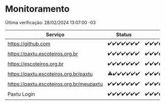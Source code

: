 # Monitoramento

Última verificação: 28/02/2024 13:07:00 -03

|Serviço|Status|Últimas 24h|
|---|---|---|
|https://github.com|<span title="2024-02-21: OK=24">✔️</span><span title="2024-02-22: OK=24">✔️</span><span title="2024-02-23: OK=24">✔️</span><span title="2024-02-24: OK=24">✔️</span><span title="2024-02-25: OK=24">✔️</span><span title="2024-02-26: OK=24">✔️</span><span title="2024-02-27: OK=16">✔️</span>|<span title="27/02/2024 13:07:00 -03 : 200">✔️</span><span title="27/02/2024 14:04:00 -03 : 200">✔️</span><span title="27/02/2024 15:08:00 -03 : 200">✔️</span><span title="27/02/2024 16:03:00 -03 : 200">✔️</span><span title="27/02/2024 17:06:00 -03 : 200">✔️</span><span title="27/02/2024 18:04:00 -03 : 200">✔️</span><span title="27/02/2024 19:06:00 -03 : 200">✔️</span><span title="27/02/2024 20:04:00 -03 : 200">✔️</span><span title="27/02/2024 21:28:00 -03 : 200">✔️</span><span title="27/02/2024 22:39:00 -03 : 200">✔️</span><span title="27/02/2024 23:13:00 -03 : 200">✔️</span><span title="28/02/2024 00:07:00 -03 : 200">✔️</span><span title="28/02/2024 01:08:00 -03 : 200">✔️</span><span title="28/02/2024 02:06:00 -03 : 200">✔️</span><span title="28/02/2024 03:08:00 -03 : 200">✔️</span><span title="28/02/2024 04:06:00 -03 : 200">✔️</span><span title="28/02/2024 05:08:00 -03 : 200">✔️</span><span title="28/02/2024 06:06:00 -03 : 200">✔️</span><span title="28/02/2024 07:06:00 -03 : 200">✔️</span><span title="28/02/2024 08:03:00 -03 : 200">✔️</span><span title="28/02/2024 09:10:00 -03 : 200">✔️</span><span title="28/02/2024 10:05:00 -03 : 200">✔️</span><span title="28/02/2024 11:04:00 -03 : 200">✔️</span><span title="28/02/2024 12:05:00 -03 : 200">✔️</span><span title="28/02/2024 13:07:00 -03 : 200">✔️</span>|
|https://paxtu.escoteiros.org.br|<span title="2024-02-21: OK=24">✔️</span><span title="2024-02-22: OK=24">✔️</span><span title="2024-02-23: OK=24">✔️</span><span title="2024-02-24: OK=24">✔️</span><span title="2024-02-25: OK=24">✔️</span><span title="2024-02-26: OK=24">✔️</span><span title="2024-02-27: OK=16">✔️</span>|<span title="27/02/2024 13:07:00 -03 : 200">✔️</span><span title="27/02/2024 14:04:00 -03 : 200">✔️</span><span title="27/02/2024 15:08:00 -03 : 200">✔️</span><span title="27/02/2024 16:03:00 -03 : 200">✔️</span><span title="27/02/2024 17:06:00 -03 : 200">✔️</span><span title="27/02/2024 18:04:00 -03 : 200">✔️</span><span title="27/02/2024 19:06:00 -03 : 200">✔️</span><span title="27/02/2024 20:04:00 -03 : 200">✔️</span><span title="27/02/2024 21:28:00 -03 : 200">✔️</span><span title="27/02/2024 22:39:00 -03 : 200">✔️</span><span title="27/02/2024 23:13:00 -03 : 200">✔️</span><span title="28/02/2024 00:07:00 -03 : 200">✔️</span><span title="28/02/2024 01:08:00 -03 : 200">✔️</span><span title="28/02/2024 02:06:00 -03 : 200">✔️</span><span title="28/02/2024 03:08:00 -03 : 200">✔️</span><span title="28/02/2024 04:06:00 -03 : 200">✔️</span><span title="28/02/2024 05:08:00 -03 : 200">✔️</span><span title="28/02/2024 06:06:00 -03 : 200">✔️</span><span title="28/02/2024 07:06:00 -03 : 200">✔️</span><span title="28/02/2024 08:03:00 -03 : 200">✔️</span><span title="28/02/2024 09:10:00 -03 : 200">✔️</span><span title="28/02/2024 10:05:00 -03 : 200">✔️</span><span title="28/02/2024 11:04:00 -03 : 200">✔️</span><span title="28/02/2024 12:05:00 -03 : 200">✔️</span><span title="28/02/2024 13:07:00 -03 : 200">✔️</span>|
|https://escoteiros.org.br|<span title="2024-02-21: OK=24">✔️</span><span title="2024-02-22: OK=24">✔️</span><span title="2024-02-23: OK=24">✔️</span><span title="2024-02-24: OK=24">✔️</span><span title="2024-02-25: OK=24">✔️</span><span title="2024-02-26: OK=24">✔️</span><span title="2024-02-27: OK=16">✔️</span>|<span title="27/02/2024 13:07:00 -03 : 200">✔️</span><span title="27/02/2024 14:04:00 -03 : 200">✔️</span><span title="27/02/2024 15:08:00 -03 : 200">✔️</span><span title="27/02/2024 16:03:00 -03 : 200">✔️</span><span title="27/02/2024 17:06:00 -03 : 200">✔️</span><span title="27/02/2024 18:04:00 -03 : 200">✔️</span><span title="27/02/2024 19:06:00 -03 : 200">✔️</span><span title="27/02/2024 20:04:00 -03 : 200">✔️</span><span title="27/02/2024 21:28:00 -03 : 200">✔️</span><span title="27/02/2024 22:39:00 -03 : 200">✔️</span><span title="27/02/2024 23:13:00 -03 : 200">✔️</span><span title="28/02/2024 00:07:00 -03 : 200">✔️</span><span title="28/02/2024 01:08:00 -03 : 200">✔️</span><span title="28/02/2024 02:06:00 -03 : 200">✔️</span><span title="28/02/2024 03:08:00 -03 : 200">✔️</span><span title="28/02/2024 04:06:00 -03 : 200">✔️</span><span title="28/02/2024 05:08:00 -03 : 200">✔️</span><span title="28/02/2024 06:06:00 -03 : 200">✔️</span><span title="28/02/2024 07:06:00 -03 : 200">✔️</span><span title="28/02/2024 08:03:00 -03 : 200">✔️</span><span title="28/02/2024 09:10:00 -03 : 200">✔️</span><span title="28/02/2024 10:05:00 -03 : 200">✔️</span><span title="28/02/2024 11:04:00 -03 : 200">✔️</span><span title="28/02/2024 12:05:00 -03 : 200">✔️</span><span title="28/02/2024 13:07:00 -03 : 200">✔️</span>|
|https://paxtu.escoteiros.org.br/paxtu|<span title="2024-02-21: OK=23, Falhas=1">⚠️</span><span title="2024-02-22: OK=24">✔️</span><span title="2024-02-23: OK=24">✔️</span><span title="2024-02-24: OK=24">✔️</span><span title="2024-02-25: OK=24">✔️</span><span title="2024-02-26: OK=24">✔️</span><span title="2024-02-27: OK=16">✔️</span>|<span title="27/02/2024 13:07:00 -03 : 200">✔️</span><span title="27/02/2024 14:04:00 -03 : 200">✔️</span><span title="27/02/2024 15:08:00 -03 : 200">✔️</span><span title="27/02/2024 16:03:00 -03 : 200">✔️</span><span title="27/02/2024 17:06:00 -03 : 200">✔️</span><span title="27/02/2024 18:04:00 -03 : 200">✔️</span><span title="27/02/2024 19:06:00 -03 : 200">✔️</span><span title="27/02/2024 20:05:00 -03 : 200">✔️</span><span title="27/02/2024 21:28:00 -03 : 200">✔️</span><span title="27/02/2024 22:39:00 -03 : 200">✔️</span><span title="27/02/2024 23:13:00 -03 : 200">✔️</span><span title="28/02/2024 00:07:00 -03 : 200">✔️</span><span title="28/02/2024 01:08:00 -03 : 200">✔️</span><span title="28/02/2024 02:06:00 -03 : 200">✔️</span><span title="28/02/2024 03:08:00 -03 : 200">✔️</span><span title="28/02/2024 04:06:00 -03 : 200">✔️</span><span title="28/02/2024 05:08:00 -03 : 200">✔️</span><span title="28/02/2024 06:06:00 -03 : 200">✔️</span><span title="28/02/2024 07:06:00 -03 : 200">✔️</span><span title="28/02/2024 08:03:00 -03 : 200">✔️</span><span title="28/02/2024 09:10:00 -03 : 200">✔️</span><span title="28/02/2024 10:05:00 -03 : 200">✔️</span><span title="28/02/2024 11:04:00 -03 : 200">✔️</span><span title="28/02/2024 12:05:00 -03 : 200">✔️</span><span title="28/02/2024 13:07:00 -03 : 200">✔️</span>|
|https://paxtu.escoteiros.org.br/meupaxtu|<span title="2024-02-21: OK=24">✔️</span><span title="2024-02-22: OK=24">✔️</span><span title="2024-02-23: OK=24">✔️</span><span title="2024-02-24: OK=24">✔️</span><span title="2024-02-25: OK=24">✔️</span><span title="2024-02-26: OK=24">✔️</span><span title="2024-02-27: OK=16">✔️</span>|<span title="27/02/2024 13:07:00 -03 : 200">✔️</span><span title="27/02/2024 14:04:00 -03 : 200">✔️</span><span title="27/02/2024 15:08:00 -03 : 200">✔️</span><span title="27/02/2024 16:03:00 -03 : 200">✔️</span><span title="27/02/2024 17:06:00 -03 : 200">✔️</span><span title="27/02/2024 18:04:00 -03 : 200">✔️</span><span title="27/02/2024 19:06:00 -03 : 200">✔️</span><span title="27/02/2024 20:05:00 -03 : 200">✔️</span><span title="27/02/2024 21:28:00 -03 : 200">✔️</span><span title="27/02/2024 22:39:00 -03 : 200">✔️</span><span title="27/02/2024 23:13:00 -03 : 200">✔️</span><span title="28/02/2024 00:07:00 -03 : 200">✔️</span><span title="28/02/2024 01:08:00 -03 : 200">✔️</span><span title="28/02/2024 02:06:00 -03 : 200">✔️</span><span title="28/02/2024 03:08:00 -03 : 200">✔️</span><span title="28/02/2024 04:06:00 -03 : 200">✔️</span><span title="28/02/2024 05:08:00 -03 : 200">✔️</span><span title="28/02/2024 06:06:00 -03 : 200">✔️</span><span title="28/02/2024 07:06:00 -03 : 200">✔️</span><span title="28/02/2024 08:03:00 -03 : 200">✔️</span><span title="28/02/2024 09:10:00 -03 : 200">✔️</span><span title="28/02/2024 10:05:00 -03 : 200">✔️</span><span title="28/02/2024 11:04:00 -03 : 200">✔️</span><span title="28/02/2024 12:05:00 -03 : 200">✔️</span><span title="28/02/2024 13:07:00 -03 : 200">✔️</span>|
|Paxtu Login|<span title="2024-02-21: OK=24">✔️</span><span title="2024-02-22: OK=24">✔️</span><span title="2024-02-23: OK=24">✔️</span><span title="2024-02-24: OK=24">✔️</span><span title="2024-02-25: OK=24">✔️</span><span title="2024-02-26: OK=24">✔️</span><span title="2024-02-27: OK=16">✔️</span>|<span title="27/02/2024 13:07:00 -03 : 200">✔️</span><span title="27/02/2024 14:04:00 -03 : 200">✔️</span><span title="27/02/2024 15:08:00 -03 : 200">✔️</span><span title="27/02/2024 16:03:00 -03 : 200">✔️</span><span title="27/02/2024 17:06:00 -03 : 200">✔️</span><span title="27/02/2024 18:04:00 -03 : 200">✔️</span><span title="27/02/2024 19:06:00 -03 : 200">✔️</span><span title="27/02/2024 20:05:00 -03 : 200">✔️</span><span title="27/02/2024 21:28:00 -03 : 200">✔️</span><span title="27/02/2024 22:39:00 -03 : 200">✔️</span><span title="27/02/2024 23:13:00 -03 : 200">✔️</span><span title="28/02/2024 00:07:00 -03 : 200">✔️</span><span title="28/02/2024 01:08:00 -03 : 200">✔️</span><span title="28/02/2024 02:06:00 -03 : 200">✔️</span><span title="28/02/2024 03:08:00 -03 : 200">✔️</span><span title="28/02/2024 04:06:00 -03 : 200">✔️</span><span title="28/02/2024 05:08:00 -03 : 200">✔️</span><span title="28/02/2024 06:06:00 -03 : 200">✔️</span><span title="28/02/2024 07:06:00 -03 : 200">✔️</span><span title="28/02/2024 08:03:00 -03 : 200">✔️</span><span title="28/02/2024 09:10:00 -03 : 200">✔️</span><span title="28/02/2024 10:05:00 -03 : 200">✔️</span><span title="28/02/2024 11:04:00 -03 : 200">✔️</span><span title="28/02/2024 12:05:00 -03 : 200">✔️</span><span title="28/02/2024 13:07:00 -03 : 200">✔️</span>|
